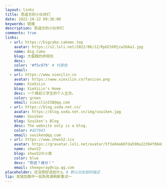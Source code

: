 ```yaml
---
layout: links
title: 思遥方的小伙伴们
date: 2022-10-22 09:36:00
keywords: 链接
description: 思遥方的小伙伴们
comments: true
links:
  - url: https://bigcake.cakemc.top
    avatar: https://s2.loli.net/2022/06/12/RpGChkMjcwIOAaJ.jpg
    name: Big_Cake
    blog: 大蛋糕的烘培坊
    desc:
    color: '#f5c979' # 代表色
    email:
  - url: https://www.xiexilin.cn
    avatar: https://www.xiexilin.cn/favicon.png
    name: XieXiLin
    blog: XieXiLin's Home
    desc: 一个屑初三学生的个人主页。
    color: green
    email: xiexilin158@qq.com
  - url: https://blog.soda.net.cn/
    avatar: https://blog.soda.net.cn/img/souiken.jpg
    name: Souiken
    blog: Souiken's Blog
    desc: The website only is a blog.
    color: #d2f043
    email: souiken@qq.com
  - url: https://www.shwx52.icu
    avatar: https://gravatar.loli.net/avatar/5f3e04a68fda590a22394f0840ffaa59?s=60&d=mm&r=G
    name: shwx52
    blog: shwx52の小窝
    color: blue
    desc: "奇迹？缘分！"
    email: sheepxray@vip.qq.com
placeholder: 还没想好说些什么 # 默认对友链的描述
tip: 友链加载中～如失败请刷新重试～
---
```

